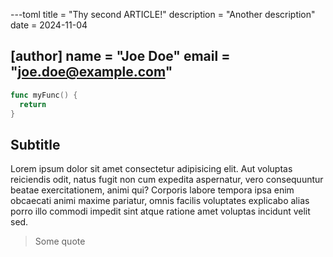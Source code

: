 ---toml
title = "Thy second ARTICLE!"
description = "Another description"
date = 2024-11-04

[author]
name = "Joe Doe"
email = "joe.doe@example.com"
---

```go
func myFunc() {
  return
}
```

## Subtitle

Lorem ipsum dolor sit amet consectetur adipisicing elit. Aut voluptas reiciendis odit, natus fugit non cum expedita aspernatur, vero consequuntur beatae exercitationem, animi qui? Corporis labore tempora ipsa enim obcaecati animi maxime pariatur, omnis facilis voluptates explicabo alias porro illo commodi impedit sint atque ratione amet voluptas incidunt velit sed.

> Some quote
